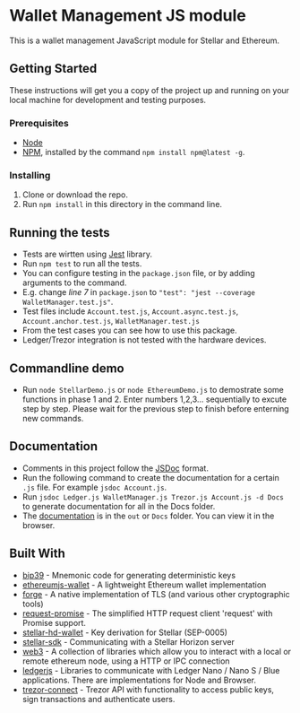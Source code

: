 # Wallet Management JS module
This is a wallet management JavaScript module for Stellar and Ethereum.
## Getting Started
These instructions will get you a copy of the project up and running on your local machine for development and testing purposes.
### Prerequisites
* [Node](https://nodejs.org/en/download/)
* [NPM](https://www.npmjs.com/), installed by the command `npm install npm@latest -g`.
### Installing
1. Clone or download the repo.
2. Run `npm install` in this directory in the command line.
## Running the tests
* Tests are wirtten using [Jest](https://jestjs.io/) library.
* Run `npm test` to run all the tests.
* You can configure testing in the `package.json` file, or by adding arguments to the command.
* E.g. change *line 7* in `package.json` to `"test": "jest --coverage WalletManager.test.js"`.
* Test files include `Account.test.js`, `Account.async.test.js`, `Account.anchor.test.js`, `WalletManager.test.js`
* From the test cases you can see how to use this package.
* Ledger/Trezor integration is not tested with the hardware devices.
## Commandline demo
* Run `node StellarDemo.js` or `node EthereumDemo.js` to demostrate some functions in phase 1 and 2. Enter numbers 1,2,3... sequentially to excute step by step. Please wait for the previous step to finish before enterning new commands.
## Documentation
* Comments in this project follow the [JSDoc](http://usejsdoc.org/index.html) format.
* Run the following command to create the documentation for a certain `.js` file. For example `jsdoc Account.js`.
* Run `jsdoc Ledger.js WalletManager.js Trezor.js Account.js -d Docs` to generate documentation for all in the Docs folder.
* The [documentation](Docs/index.html) is in the `out` or `Docs` folder. You can view it in the browser.
## Built With
* [bip39](https://www.npmjs.com/package/bip39) - Mnemonic code for generating deterministic keys
* [ethereumjs-wallet](https://www.npmjs.com/package/ethereumjs-wallet) - A lightweight Ethereum wallet implementation
* [forge](https://www.npmjs.com/package/node-forge) - A native implementation of TLS (and various other cryptographic tools)
* [request-promise](https://www.npmjs.com/package/request-promise) - The simplified HTTP request client 'request' with Promise support.
* [stellar-hd-wallet](https://www.npmjs.com/package/stellar-hd-wallet) - Key derivation for Stellar (SEP-0005)
* [stellar-sdk](https://www.npmjs.com/package/stellar-sdk) - Communicating with a Stellar Horizon server
* [web3](https://www.npmjs.com/package/web3) - A collection of libraries which allow you to interact with a local or remote ethereum node, using a HTTP or IPC connection
* [ledgerjs](https://github.com/LedgerHQ/ledgerjs) - Libraries to communicate with Ledger Nano / Nano S / Blue applications. There are implementations for Node and Browser.
* [trezor-connect](https://www.npmjs.com/package/trezor-connect) - Trezor API with functionality to access public keys, sign transactions and authenticate users.